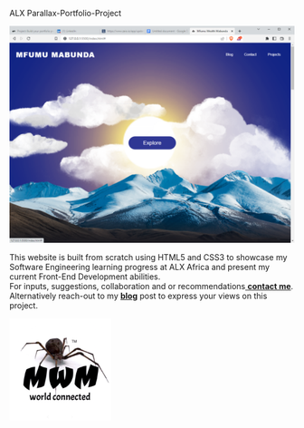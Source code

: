 ALX Parallax-Portfolio-Project

<img src="./assets/images/screenshot.PNG"/>
<p>This website is built from scratch using HTML5 and CSS3 to showcase my Software Engineering learning progress at ALX Africa and present my current Front-End Development abilities.
<br>For inputs, suggestions, collaboration and or recommendations<a href="./assets/contact.html"> <b>contact me</b></a>. Alternatively reach-out to my <a href="./assets/blog.html"><b>blog</b></a> post to express your views on this project.</p>

<img src="./assets/images/apple-touch-icon.png"
class="footer-icon"
alt="footer"/>
